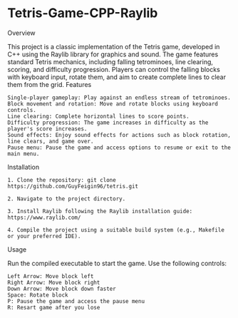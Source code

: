 # Tetris-Game-CPP-Raylib

Overview

This project is a classic implementation of the Tetris game, developed in C++ using the Raylib library for graphics and sound. The game features standard Tetris mechanics, including falling tetrominoes, line clearing, scoring, and difficulty progression. Players can control the falling blocks with keyboard input, rotate them, and aim to create complete lines to clear them from the grid.
Features

    Single-player gameplay: Play against an endless stream of tetrominoes.
    Block movement and rotation: Move and rotate blocks using keyboard controls.
    Line clearing: Complete horizontal lines to score points.
    Difficulty progression: The game increases in difficulty as the player's score increases.
    Sound effects: Enjoy sound effects for actions such as block rotation, line clears, and game over.
    Pause menu: Pause the game and access options to resume or exit to the main menu.

Installation

    1. Clone the repository: git clone https://github.com/GuyFeigin96/tetris.git

    2. Navigate to the project directory.

    3. Install Raylib following the Raylib installation guide: https://www.raylib.com/

    4. Compile the project using a suitable build system (e.g., Makefile or your preferred IDE).

Usage

Run the compiled executable to start the game. Use the following controls:

    Left Arrow: Move block left
    Right Arrow: Move block right
    Down Arrow: Move block down faster
    Space: Rotate block
    P: Pause the game and access the pause menu
    R: Resart game after you lose 
